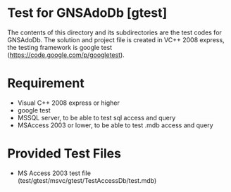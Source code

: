 Test for GNSAdoDb [gtest]
=====================================
The contents of this directory and its subdirectories are the test codes for GNSAdoDb. The solution and project file is created in VC++ 2008 express, the testing framework is google test (https://code.google.com/p/googletest).

Requirement
============================
- Visual C++ 2008 express or higher
- google test
- MSSQL server, to be able to test sql access and query
- MSAccess 2003 or lower, to be able to test .mdb access and query

Provided Test Files
============================
- MS Access 2003 test file (test/gtest/msvc/gtest/TestAccessDb/test.mdb)